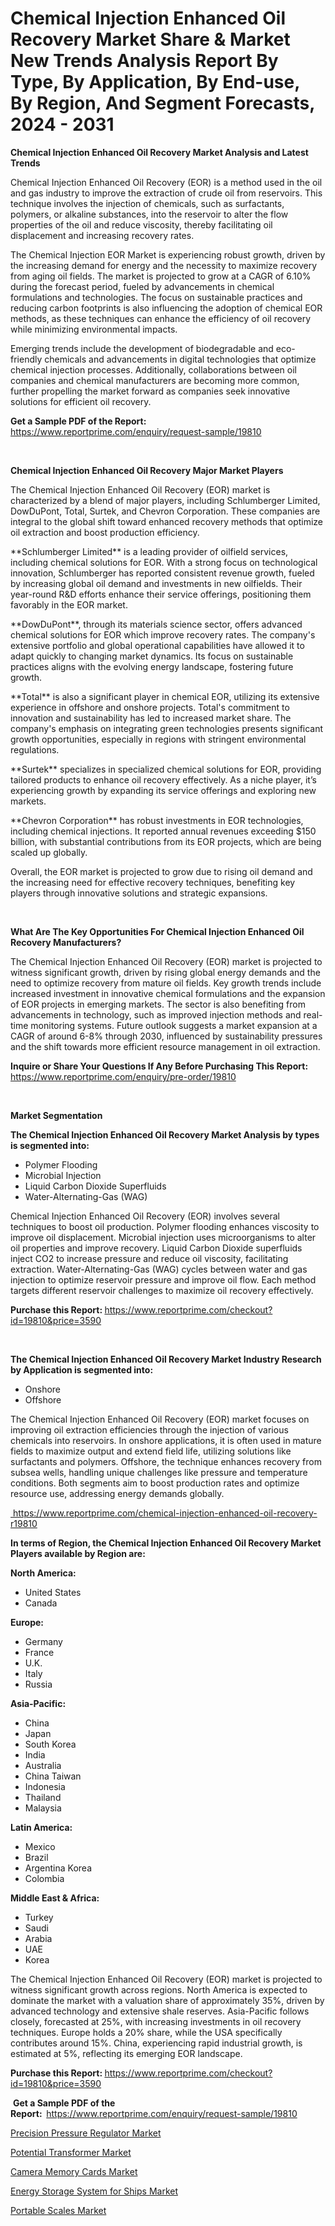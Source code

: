 <p><h1>Chemical Injection Enhanced Oil Recovery Market Share & Market New Trends Analysis Report By Type, By Application, By End-use, By Region, And Segment Forecasts, 2024 - 2031</h1></p><p><strong>Chemical Injection Enhanced Oil Recovery Market Analysis and Latest Trends</strong></p>
<p><p>Chemical Injection Enhanced Oil Recovery (EOR) is a method used in the oil and gas industry to improve the extraction of crude oil from reservoirs. This technique involves the injection of chemicals, such as surfactants, polymers, or alkaline substances, into the reservoir to alter the flow properties of the oil and reduce viscosity, thereby facilitating oil displacement and increasing recovery rates.</p><p>The Chemical Injection EOR Market is experiencing robust growth, driven by the increasing demand for energy and the necessity to maximize recovery from aging oil fields. The market is projected to grow at a CAGR of 6.10% during the forecast period, fueled by advancements in chemical formulations and technologies. The focus on sustainable practices and reducing carbon footprints is also influencing the adoption of chemical EOR methods, as these techniques can enhance the efficiency of oil recovery while minimizing environmental impacts. </p><p>Emerging trends include the development of biodegradable and eco-friendly chemicals and advancements in digital technologies that optimize chemical injection processes. Additionally, collaborations between oil companies and chemical manufacturers are becoming more common, further propelling the market forward as companies seek innovative solutions for efficient oil recovery.</p></p>
<p><strong>Get a Sample PDF of the Report:&nbsp;</strong> <a href="https://www.reportprime.com/enquiry/request-sample/19810?utm_campaign=1743&utm_medium=2&utm_source=Github&utm_content=ia&utm_term=02122024&utm_id=chemical-injection-enhanced-oil-recovery">https://www.reportprime.com/enquiry/request-sample/19810</a></p>
<p>&nbsp;</p>
<p><strong>Chemical Injection Enhanced Oil Recovery Major Market Players</strong></p>
<p><p>The Chemical Injection Enhanced Oil Recovery (EOR) market is characterized by a blend of major players, including Schlumberger Limited, DowDuPont, Total, Surtek, and Chevron Corporation. These companies are integral to the global shift toward enhanced recovery methods that optimize oil extraction and boost production efficiency.</p><p>**Schlumberger Limited** is a leading provider of oilfield services, including chemical solutions for EOR. With a strong focus on technological innovation, Schlumberger has reported consistent revenue growth, fueled by increasing global oil demand and investments in new oilfields. Their year-round R&D efforts enhance their service offerings, positioning them favorably in the EOR market.</p><p>**DowDuPont**, through its materials science sector, offers advanced chemical solutions for EOR which improve recovery rates. The company's extensive portfolio and global operational capabilities have allowed it to adapt quickly to changing market dynamics. Its focus on sustainable practices aligns with the evolving energy landscape, fostering future growth.</p><p>**Total** is also a significant player in chemical EOR, utilizing its extensive experience in offshore and onshore projects. Total's commitment to innovation and sustainability has led to increased market share. The company's emphasis on integrating green technologies presents significant growth opportunities, especially in regions with stringent environmental regulations.</p><p>**Surtek** specializes in specialized chemical solutions for EOR, providing tailored products to enhance oil recovery effectively. As a niche player, it’s experiencing growth by expanding its service offerings and exploring new markets.</p><p>**Chevron Corporation** has robust investments in EOR technologies, including chemical injections. It reported annual revenues exceeding $150 billion, with substantial contributions from its EOR projects, which are being scaled up globally.</p><p>Overall, the EOR market is projected to grow due to rising oil demand and the increasing need for effective recovery techniques, benefiting key players through innovative solutions and strategic expansions.</p></p>
<p>&nbsp;</p>
<p><strong>What Are The Key Opportunities For Chemical Injection Enhanced Oil Recovery Manufacturers?</strong></p>
<p><p>The Chemical Injection Enhanced Oil Recovery (EOR) market is projected to witness significant growth, driven by rising global energy demands and the need to optimize recovery from mature oil fields. Key growth trends include increased investment in innovative chemical formulations and the expansion of EOR projects in emerging markets. The sector is also benefiting from advancements in technology, such as improved injection methods and real-time monitoring systems. Future outlook suggests a market expansion at a CAGR of around 6-8% through 2030, influenced by sustainability pressures and the shift towards more efficient resource management in oil extraction.</p></p>
<p><strong>Inquire or Share Your Questions If Any Before Purchasing This Report:</strong> <a href="https://www.reportprime.com/enquiry/pre-order/19810?utm_campaign=1743&utm_medium=2&utm_source=Github&utm_content=ia&utm_term=02122024&utm_id=chemical-injection-enhanced-oil-recovery">https://www.reportprime.com/enquiry/pre-order/19810</a></p>
<p>&nbsp;</p>
<p><strong>Market Segmentation</strong></p>
<p><strong>The Chemical Injection Enhanced Oil Recovery Market Analysis by types is segmented into:</strong></p>
<p><ul><li>Polymer Flooding</li><li>Microbial Injection</li><li>Liquid Carbon Dioxide Superfluids</li><li>Water-Alternating-Gas (WAG)</li></ul></p>
<p><p>Chemical Injection Enhanced Oil Recovery (EOR) involves several techniques to boost oil production. Polymer flooding enhances viscosity to improve oil displacement. Microbial injection uses microorganisms to alter oil properties and improve recovery. Liquid Carbon Dioxide superfluids inject CO2 to increase pressure and reduce oil viscosity, facilitating extraction. Water-Alternating-Gas (WAG) cycles between water and gas injection to optimize reservoir pressure and improve oil flow. Each method targets different reservoir challenges to maximize oil recovery effectively.</p></p>
<p><strong>Purchase this Report:&nbsp;</strong><a href="https://www.reportprime.com/checkout?id=19810&price=3590&utm_campaign=1743&utm_medium=2&utm_source=Github&utm_content=ia&utm_term=02122024&utm_id=chemical-injection-enhanced-oil-recovery">https://www.reportprime.com/checkout?id=19810&price=3590</a></p>
<p>&nbsp;</p>
<p><strong>The Chemical Injection Enhanced Oil Recovery Market Industry Research by Application is segmented into:</strong></p>
<p><ul><li>Onshore</li><li>Offshore</li></ul></p>
<p><p>The Chemical Injection Enhanced Oil Recovery (EOR) market focuses on improving oil extraction efficiencies through the injection of various chemicals into reservoirs. In onshore applications, it is often used in mature fields to maximize output and extend field life, utilizing solutions like surfactants and polymers. Offshore, the technique enhances recovery from subsea wells, handling unique challenges like pressure and temperature conditions. Both segments aim to boost production rates and optimize resource use, addressing energy demands globally.</p></p>
<p><a href="https://www.reportprime.com/chemical-injection-enhanced-oil-recovery-r19810?utm_campaign=1743&utm_medium=2&utm_source=Github&utm_content=ia&utm_term=02122024&utm_id=chemical-injection-enhanced-oil-recovery">&nbsp;https://www.reportprime.com/chemical-injection-enhanced-oil-recovery-r19810</a></p>
<p><strong>In terms of Region, the Chemical Injection Enhanced Oil Recovery Market Players available by Region are:</strong></p>
<p>
    <p> <strong> North America: </strong>
        <ul>
            <li>United States</li>
            <li>Canada</li>
        </ul>
        </p> 
    <p> <strong> Europe: </strong>
        <ul>
            <li>Germany</li>
            <li>France</li>
            <li>U.K.</li>
            <li>Italy</li>
            <li>Russia</li>
        </ul>
        </p> 
    <p> <strong> Asia-Pacific: </strong>
        <ul>
            <li>China</li>
            <li>Japan</li>
            <li>South Korea</li>
            <li>India</li>
            <li>Australia</li>
            <li>China Taiwan</li>
            <li>Indonesia</li>
            <li>Thailand</li>
            <li>Malaysia</li>
        </ul>
        </p> 
    <p> <strong> Latin America: </strong>
        <ul>
            <li>Mexico</li>
            <li>Brazil</li>
            <li>Argentina Korea</li>
            <li>Colombia</li>
        </ul>
        </p> 
    <p> <strong> Middle East & Africa: </strong>
        <ul>
            <li>Turkey</li>
            <li>Saudi</li>
            <li>Arabia</li>
            <li>UAE</li>
            <li>Korea</li>
        </ul>
    </p>
    </p>
<p><p>The Chemical Injection Enhanced Oil Recovery (EOR) market is projected to witness significant growth across regions. North America is expected to dominate the market with a valuation share of approximately 35%, driven by advanced technology and extensive shale reserves. Asia-Pacific follows closely, forecasted at 25%, with increasing investments in oil recovery techniques. Europe holds a 20% share, while the USA specifically contributes around 15%. China, experiencing rapid industrial growth, is estimated at 5%, reflecting its emerging EOR landscape.</p></p>
<p><strong>Purchase this Report: </strong><a href="https://www.reportprime.com/checkout?id=19810&price=3590&utm_campaign=1743&utm_medium=2&utm_source=Github&utm_content=ia&utm_term=02122024&utm_id=chemical-injection-enhanced-oil-recovery">https://www.reportprime.com/checkout?id=19810&price=3590</a></p>
<p>&nbsp;<strong>Get a Sample PDF of the Report:&nbsp;&nbsp;</strong><a href="https://www.reportprime.com/enquiry/request-sample/19810?utm_campaign=1743&utm_medium=2&utm_source=Github&utm_content=ia&utm_term=02122024&utm_id=chemical-injection-enhanced-oil-recovery">https://www.reportprime.com/enquiry/request-sample/19810</a></p>
<p><strong></strong></p>
<p><p><a href="https://www.linkedin.com/pulse/precision-pressure-regulator-demand-sales-growth-forecasts-r4xbf?utm_campaign=1743&utm_medium=2&utm_source=Github&utm_content=ia&utm_term=02122024&utm_id=chemical-injection-enhanced-oil-recovery">Precision Pressure Regulator Market</a></p><p><a href="https://www.linkedin.com/pulse/potential-transformer-market-growth-forecast-global-analysis-f76wf?utm_campaign=1743&utm_medium=2&utm_source=Github&utm_content=ia&utm_term=02122024&utm_id=chemical-injection-enhanced-oil-recovery">Potential Transformer Market</a></p><p><a href="https://issuu.com/reportprime-2/docs/camera-memory-cards-market-size-2030.pptx?utm_campaign=1743&utm_medium=2&utm_source=Github&utm_content=ia&utm_term=02122024&utm_id=chemical-injection-enhanced-oil-recovery">Camera Memory Cards Market</a></p><p><a href="https://issuu.com/reportprime-2/docs/energy-storage-system-for-ships-market-size-2030.p?utm_campaign=1743&utm_medium=2&utm_source=Github&utm_content=ia&utm_term=02122024&utm_id=chemical-injection-enhanced-oil-recovery">Energy Storage System for Ships Market</a></p><p><a href="https://www.linkedin.com/pulse/portable-scalesmarketinsightsmarketsizeandgrowthprospectswithanestimatedcagrof131from2024to2031-dmcrf?utm_campaign=1743&utm_medium=2&utm_source=Github&utm_content=ia&utm_term=02122024&utm_id=chemical-injection-enhanced-oil-recovery">Portable Scales Market</a></p></p>
